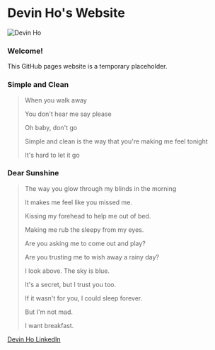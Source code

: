 # Devin Ho's Website

![Devin Ho](https://media-exp1.licdn.com/dms/image/C5603AQFGp4PMyv-MJg/profile-displayphoto-shrink_800_800/0/1630523181276?e=1639008000&v=beta&t=GLoOlwB_ePVV0M5hSPSU3OjPbIlV_q9k4409wZoKWGA)

### Welcome!

This GitHub pages website is a temporary placeholder.

### Simple and Clean

> When you walk away
> 
> You don't hear me say please
> 
> Oh baby, don't go
> 
> Simple and clean is the way that you're making me feel tonight
> 
> It's hard to let it go

### Dear Sunshine
>
> The way you glow through my blinds in the morning
>
> It makes me feel like you missed me.
>
> Kissing my forehead to help me out of bed.
>
> Making me rub the sleepy from my eyes.
>
> 
>
> Are you asking me to come out and play?
>
> Are you trusting me to wish away a rainy day?
>
> I look above. The sky is blue.
>
> It's a secret, but I trust you too.
>
>
> If it wasn't for you, I could sleep forever.
>
> But I'm not mad.
>
> 
>
> I want breakfast.

[Devin Ho LinkedIn](https://www.linkedin.com/in/devinjho/)
